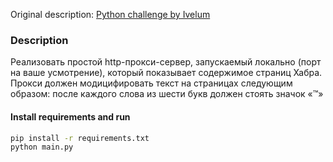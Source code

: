 Original description: [Python challenge by Ivelum](https://github.com/ivelum/job/blob/master/code_challenges/python.md)

### Description 

Реализовать простой http-прокси-сервер, запускаемый локально (порт на ваше
усмотрение), который показывает содержимое страниц Хабра. Прокси должен
модицифировать текст на страницах следующим образом: после каждого слова из
шести букв должен стоять значок «™»

#### Install requirements and run
```sh
pip install -r requirements.txt
python main.py
```